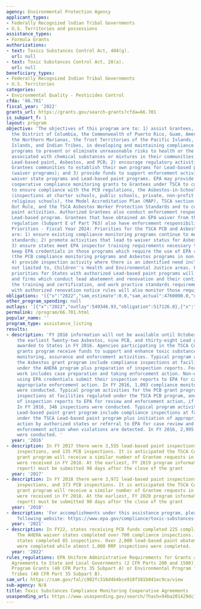 ```yaml
---
agency: Environmental Protection Agency
applicant_types:
- Federally Recognized lndian Tribal Governments
- U.S. Territories and possessions
assistance_types:
- Formula Grants
authorizations:
- text: Toxics Substances Control Act, 404(g).
  url: null
- text: Toxic Substances Control Act, 28(a).
  url: null
beneficiary_types:
- Federally Recognized Indian Tribal Governments
- U.S. Territories
categories:
- Environmental Quality - Pesticides Control
cfda: '66.701'
fiscal_year: '2022'
grants_url: https://grants.gov/search-grants?cfda=66.701
is_subpart_f: 1
layout: program
objective: 'The objectives of this program are to: 1) assist Grantees, including States,
  the District of Columbia, the Commonwealth of Puerto Rico, Guam, America Samoa,
  the Northern Marianas, the Trust Territories of the Pacific Islands, the Virgin
  Islands, and Indian Tribes, in developing and maintaining compliance monitoring
  programs to prevent or eliminate unreasonable risks to health or the environment
  associated with chemical substances or mixtures in their communities, specifically
  Lead-based paint, Asbestos, and PCB; 2) encourage regulatory activities within the
  Grantees communities to establish their own programs for Lead-based paint and Asbestos
  (waiver programs); and 3) provide funds to support enforcement activities for Asbestos
  waiver state programs and Lead-based paint programs. EPA may provide funding for
  cooperative compliance monitoring grants to Grantees under TSCA to conduct inspections
  to ensure compliance with the PCB regulations, the Asbestos-in-Schools requirements
  (inspections at charter schools, public schools, private, non-profit schools and
  religious schools), the Model Accreditation Plan (MAP), TSCA section 6 Ban and Phase
  Out Rule, and the TSCA Asbestos Worker Protection Standards and to conduct Lead-based
  paint activities. Authorized Grantees also conduct enforcement responses for the
  Lead-based program. Grantees that have obtained an EPA waiver from the Asbestos
  regulation (Subpart E of Part 763) also have enforcement responsibilities. Funding
  Priorities - Fiscal Year 2024: Priorities for the TSCA PCB and Asbestos programs
  are: 1) ensure existing compliance monitoring programs continue to meet established
  standards; 2) promote activities that lead to waiver status for Asbestos programs;
  3) ensure states meet EPA inspector training requirements necessary to obtain and
  keep EPA credentials in those programs which require the use of EPA credentials
  (the PCB compliance monitoring programs and Asbestos programs in non-waiver states);
  4) provide inspection activity where there is an identified need including, but
  not limited to, Children''s Health and Environmental Justice areas. FY 2024 funding
  priorities for States with authorized Lead-based paint programs will focus on individuals
  and firms which conduct lead abatement and renovation and their continuance with
  the training and certification, and work practice standards requirements. States
  with authorized renovation notice rules will also monitor those requirements.'
obligations: '[{"x":"2022","sam_estimate":0.0,"sam_actual":4760000.0,"usa_spending_actual":2089645.0},{"x":"2023","sam_estimate":5010000.0,"sam_actual":0.0,"usa_spending_actual":1138126.0},{"x":"2024","sam_estimate":6877000.0,"sam_actual":0.0,"usa_spending_actual":614320.0}]'
other_program_spending: null
outlays: '[{"x":"2022","outlay":549346.93,"obligation":517126.0},{"x":"2023","outlay":779952.72,"obligation":891509.0},{"x":"2024","outlay":0.0,"obligation":430811.0}]'
permalink: /program/66.701.html
popular_name: ''
program_type: assistance_listing
results:
- description: 'FY 2016 information will not be available until October 1, 2016, at
    the earliest Twenty-two Asbestos, nine PCB, and thirty-eight Lead grants were
    awarded to States in FY 2016. Agencies participating in the TSCA Compliance Monitoring
    grants program receive funds to support and enhance toxic substance compliance
    monitoring, assurance and enforcement activities. Typical program activities for
    the Asbestos grant program include compliance inspections at facilities regulated
    under the AHERA program plus preparation of inspection reports. For waiver states,
    work includes case preparation and taking enforcement action. Non-waiver states
    using EPA credentials submit their inspection reports to EPA for case review and
    appropriate enforcement action. In FY 2016, 1,093 compliance monitoring inspections
    were conducted. Typical program activities for the PCB grant program include compliance
    inspections at facilities regulated under the TSCA PCB program, and submission
    of inspection reports to EPA for review and enforcement action, if appropriate.
    In FY 2016, 346 inspections were conducted. Typical program activities for the
    Lead-based paint grant program include compliance inspections at facilities regulated
    under the TSCA Lead-based paint program plus initiation of appropriate enforcement
    action by authorized states or referral to EPA for case review and appropriate
    enforcement action when violations are detected. In FY 2016, 2,995 inspections
    were conducted. '
  year: '2016'
- description: In FY 2017 there were 3,555 lead-based paint inspections, 427 AHERA
    inspections, and 135 PCB inspections. It is anticipated the TSCA Compliance Monitoring
    grant program will receive a similar number of Grantee requests in FY 2019 as
    were received in FY 2018. At the earliest, FY 2019 program information (end-of-year
    report) must be submitted 90 days after the close of the grant
  year: '2017'
- description: In FY 2018 there were 3,972 lead-based paint inspections, 1,117 AHERA
    inspections, and 373 PCB inspections. It is anticipated the TSCA Compliance Monitoring
    grant program will receive a similar number of Grantee requests in FY 2020 as
    were received in FY 2018. At the earliest, FY 2020 program information (end-of-year
    report) must be submitted 90 days after the close of the grant
  year: '2018'
- description: 'For accomplishments under this assistance program, please visit the
    following website: https://www.epa.gov/compliance/toxic-substances-control-act-tsca-compliance-monitoring.'
  year: '2021'
- description: In FY22, states receiving PCB funds completed 225 compliance inspections.
    The AHERA waiver states completed over 700 compliance inspections. AHERA non-waiver
    states completed 85 inspections. Over 2,000 lead-based paint abatement inspections
    were completed while almost 1,000 RRP inspections were completed.
  year: '2022'
rules_regulations: EPA Uniform Administrative Requirements for Grants and Cooperative
  Agreements to State and Local Governments (2 CFR Parts 200 and 1500); Environmental
  Program Grants (40 CFR Parts 35 Subpart A) or Environmental Program for Grants for
  Tribes (40 CFR Part 35 Subpart B).
sam_url: https://sam.gov/fal/c902fc316d4b4bce918f381b041ec9ca/view
sub-agency: N/A
title: Toxic Substances Compliance Monitoring Cooperative Agreements
usaspending_url: https://www.usaspending.gov/search/?hash=94ba201429dc14e5d32b57dbcd020c0b
---
```

